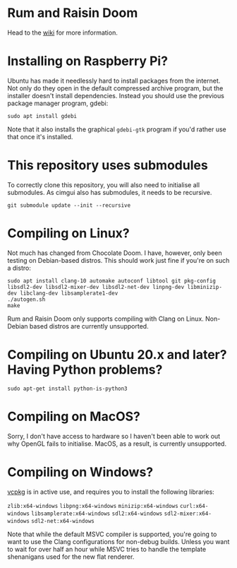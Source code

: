 # Rum and Raisin Doom

Head to the [wiki](https://github.com/GooberMan/rum-and-raisin-doom/wiki) for more information.

# Installing on Raspberry Pi?

Ubuntu has made it needlessly hard to install packages from the internet. Not only do they open in the default compressed archive program, but the installer doesn't install dependencies. Instead you should use the previous package manager program, gdebi:

```
sudo apt install gdebi
```

Note that it also installs the graphical `gdebi-gtk` program if you'd rather use that once it's installed.

# This repository uses submodules

To correctly clone this repository, you will also need to initialise all submodules. As cimgui also has submodules, it needs to be recursive.

```
git submodule update --init --recursive
```

# Compiling on Linux?

Not much has changed from Chocolate Doom. I have, however, only been testing on Debian-based distros. This should work just fine if you're on such a distro:
```
sudo apt install clang-10 automake autoconf libtool git pkg-config libsdl2-dev libsdl2-mixer-dev libsdl2-net-dev linpng-dev libminizip-dev libclang-dev libsamplerate1-dev
./autogen.sh
make
```

Rum and Raisin Doom only supports compiling with Clang on Linux. Non-Debian based distros are currently unsupported.

# Compiling on Ubuntu 20.x and later? Having Python problems?

```
sudo apt-get install python-is-python3
```

# Compiling on MacOS?

Sorry, I don't have access to hardware so I haven't been able to work out why OpenGL fails to initialise. MacOS, as a result, is currently unsupported.

# Compiling on Windows?

[vcpkg](https://github.com/Microsoft/vcpkg/) is in active use, and requires you to install the following libraries:

`zlib:x64-windows`
`libpng:x64-windows`
`minizip:x64-windows`
`curl:x64-windows`
`libsamplerate:x64-windows`
`sdl2:x64-windows`
`sdl2-mixer:x64-windows`
`sdl2-net:x64-windows`

Note that while the default MSVC compiler is supported, you're going to want to use the Clang configurations for non-debug builds. Unless you want to wait for over half an hour while MSVC tries to handle the template shenanigans used for the new flat renderer.
